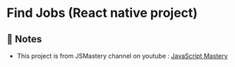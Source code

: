 # Find Jobs (React native project)

## 📝 Notes

- This project is from JSMastery channel on youtube : [JavaScript Mastery](https://www.youtube.com/watch?v=mJ3bGvy0WAY&t=2487s)
